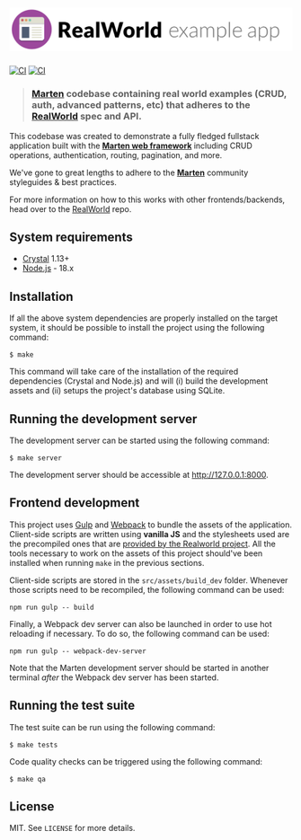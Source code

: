 # ![RealWorld Example App](logo.png)

[![CI](https://github.com/martenframework/realworld/workflows/Specs/badge.svg)](https://github.com/martenframework/realworld/actions) [![CI](https://github.com/martenframework/realworld/workflows/QA/badge.svg)](https://github.com/martenframework/realworld/actions)

> ### [Marten](https://github.com/martenframework/marten) codebase containing real world examples (CRUD, auth, advanced patterns, etc) that adheres to the [RealWorld](https://github.com/gothinkster/realworld) spec and API.

This codebase was created to demonstrate a fully fledged fullstack application built with the **[Marten web framework](https://github.com/martenframework/marten)** including CRUD operations, authentication, routing, pagination, and more.

We've gone to great lengths to adhere to the **[Marten](https://github.com/martenframework/marten)** community styleguides & best practices.

For more information on how to this works with other frontends/backends, head over to the [RealWorld](https://github.com/gothinkster/realworld) repo.

## System requirements

* [Crystal](https://crystal-lang.org/) 1.13+
* [Node.js](https://nodejs.org/en/) - 18.x

## Installation

If all the above system dependencies are properly installed on the target system, it should be possible to install the project using the following command:

```shell
$ make
```

This command will take care of the installation of the required dependencies (Crystal and Node.js) and will (i) build the development assets and (ii) setups the project's database using SQLite.

## Running the development server

The development server can be started using the following command:

```shell
$ make server
```

The development server should be accessible at http://127.0.0.1:8000.


## Frontend development

This project uses [Gulp](https://gulpjs.com/) and [Webpack](https://webpack.js.org) to bundle the assets of the application. Client-side scripts are written using **vanilla JS** and the stylesheets used are the precompiled ones that are [provided by the Realworld project](https://realworld-docs.netlify.app/docs/specs/frontend-specs/styles). All the tools necessary to work on the assets of this project should've been installed when running `make` in the previous sections.

Client-side scripts are stored in the `src/assets/build_dev` folder. Whenever those scripts need to be recompiled, the following command can be used:

```shell
npm run gulp -- build
```

Finally, a Webpack dev server can also be launched in order to use hot reloading if necessary. To do so, the following command can be used:

```shell
npm run gulp -- webpack-dev-server
```

Note that the Marten development server should be started in another terminal _after_ the Webpack dev server has been started.

## Running the test suite

The test suite can be run using the following command:

```shell
$ make tests
```

Code quality checks can be triggered using the following command:

```shell
$ make qa
```

## License

MIT. See `LICENSE` for more details.
